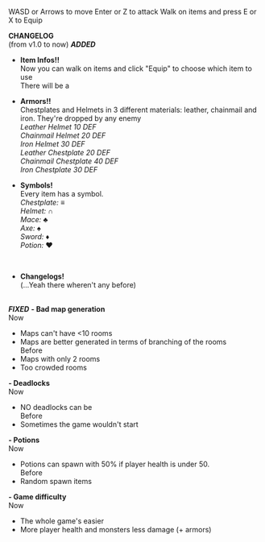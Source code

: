 WASD or Arrows to move
Enter or Z to attack
Walk on items and press E or X to Equip

**CHANGELOG**<br>
(from v1.0 to now)
_**ADDED**_
- **Item Infos!!**
<br>Now you can walk on items and click "Equip" to choose which item to use
<br>There will be a 
- **Armors!!**
<br>Chestplates and Helmets in 3 different materials: leather, chainmail and iron. They're dropped by any enemy
<br> _Leather Helmet 10 DEF_
<br> _Chainmail Helmet 20 DEF_
<br> _Iron Helmet 30 DEF_
<br> _Leather Chestplate 20 DEF_
<br> _Chainmail Chestplate 40 DEF_
<br> _Iron Chestplate 30 DEF_


- **Symbols!**
<br>Every item has a symbol.
<br> _Chestplate:_ ≡
<br> _Helmet:_ ∩
<br> _Mace:_ ♣
<br> _Axe:_ ♠
<br> _Sword:_ ♦
<br> _Potion:_ ♥
<br>

- **Changelogs!**
<br>(...Yeah there wheren't any before)
<br><br>

_**FIXED**_
**- Bad map generation**
<br>Now
- Maps can't have <10 rooms
- Maps are better generated in terms of branching of the rooms
<br>Before
- Maps with only 2 rooms
- Too crowded rooms
  
**- Deadlocks**
<br>Now
- NO deadlocks can be
<br>Before
- Sometimes the game wouldn't start

**- Potions**
<br>Now
- Potions can spawn with 50% if player health is under 50.
<br>Before
- Random spawn items

**- Game difficulty**
<br>Now
- The whole game's easier
- More player health and monsters less damage (+ armors)
